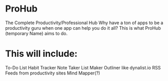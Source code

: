 # ProHub
The Complete Productivity/Professional Hub
Why have a ton of apps to be a productivity guru when one app can help you do it all?
This is what ProHub (temporary Name) aims to do.

# This will include:
  To-Do List
  Habit Tracker
  Note Taker
  List Maker
  Outliner like dynalist.io
  RSS Feeds from productivity sites
  Mind Mapper(?)
